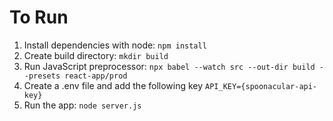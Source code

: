 # To Run

1. Install dependencies with node: `npm install`
2. Create build directory: `mkdir build`
3. Run JavaScript preprocessor: `npx babel --watch src --out-dir build --presets react-app/prod`
4. Create a .env file and add the following key `API_KEY={spoonacular-api-key}`
4. Run the app: `node server.js`
